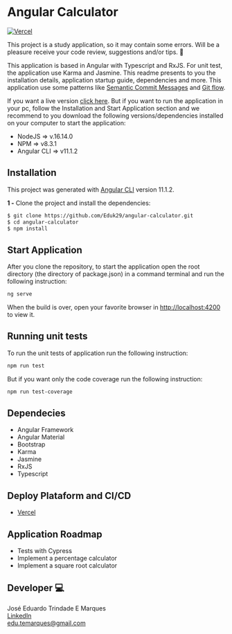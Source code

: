 # Angular Calculator

[![Vercel](https://img.shields.io/github/checks-status/Eduk29/angular-calculator/main)](https://angular-calculator-hazel.vercel.app/)


This project is a study application, so it may contain some errors. Will be a pleasure receive your code review, suggestions and/or tips. :raised_hands:

This application is based in Angular with Typescript and RxJS. For unit test, the application use Karma and Jasmine. This readme presents to you the installation details, application startup guide, dependencies and more. This application use some patterns like [Semantic Commit Messages](https://gist.github.com/joshbuchea/6f47e86d2510bce28f8e7f42ae84c716) and [Git flow](https://nvie.com/posts/a-successful-git-branching-model/).

If you want a live version [click here](https://angular-calculator-hazel.vercel.app/). But if you want to run the application in your pc, follow the Installation and Start Application section and we recommend to you download the following versions/dependencies installed on your computer to start the application:

- NodeJS => v.16.14.0
- NPM => v8.3.1
- Angular CLI => v11.1.2

## Installation

This project was generated with [Angular CLI](https://github.com/angular/angular-cli) version 11.1.2.

**1 -** Clone the project and install the dependencies:

```bash
$ git clone https://github.com/Eduk29/angular-calculator.git
$ cd angular-calculator
$ npm install
```

## Start Application

After you clone the repository, to start the application open the root directory (the directory of package.json) in a command terminal and run the following instruction:

```bash
ng serve
```

When the build is over, open your favorite browser in [http://localhost:4200](http://localhost:4200) to view it.

## Running unit tests

To run the unit tests of application run the following instruction:

```bash
npm run test
```

But if you want only the code coverage run the following instruction:

```bash
npm run test-coverage
```

## Dependecies

- Angular Framework
- Angular Material
- Bootstrap
- Karma
- Jasmine
- RxJS
- Typescript

## Deploy Plataform and CI/CD

- [Vercel](https://vercel.com/)

## Application Roadmap

- Tests with Cypress
- Implement a percentage calculator
- Implement a square root calculator

## Developer :computer:

José Eduardo Trindade E Marques  
[LinkedIn](https://www.linkedin.com/in/eduardomarques29/)  
edu.temarques@gmail.com  
